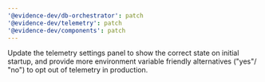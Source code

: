 ```yaml
---
'@evidence-dev/db-orchestrator': patch
'@evidence-dev/telemetry': patch
'@evidence-dev/components': patch
---
```


Update the telemetry settings panel to show the correct state on initial startup, and provide more environment variable friendly alternatives ("yes"/ "no") to opt out of telemetry in production.

